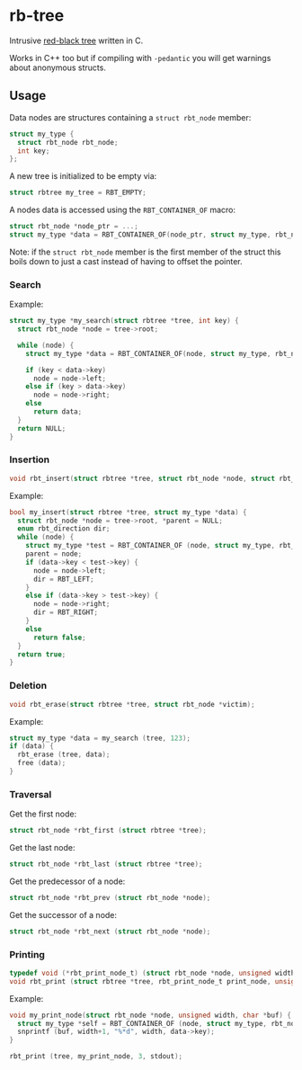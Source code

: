 # rb-tree

Intrusive  [red-black tree](https://en.wikipedia.org/wiki/Red%E2%80%93black_tree) written in C.

Works in C++ too but if compiling with `-pedantic` you will get warnings about anonymous structs.

## Usage

Data nodes are structures containing a `struct rbt_node` member:

```c
struct my_type {
  struct rbt_node rbt_node;
  int key;
};
```

A new tree is initialized to be empty via:

```c
struct rbtree my_tree = RBT_EMPTY;
```

A nodes data is accessed using the `RBT_CONTAINER_OF` macro:

```c
struct rbt_node *node_ptr = ...;
struct my_type *data = RBT_CONTAINER_OF(node_ptr, struct my_type, rbt_node);
```

Note: if the `struct rbt_node` member is the first member of the struct this
boils down to just a cast instead of having to offset the pointer.

### Search

Example:

```c
struct my_type *my_search(struct rbtree *tree, int key) {
  struct rbt_node *node = tree->root;

  while (node) {
    struct my_type *data = RBT_CONTAINER_OF(node, struct my_type, rbt_node);

    if (key < data->key)
      node = node->left;
    else if (key > data->key)
      node = node->right;
    else
      return data;
  }
  return NULL;
}
```

### Insertion

```c
void rbt_insert(struct rbtree *tree, struct rbt_node *node, struct rbt_node *parent, enum rbt_direction direction);
```

Example:

```c
bool my_insert(struct rbtree *tree, struct my_type *data) {
  struct rbt_node *node = tree->root, *parent = NULL;
  enum rbt_direction dir;
  while (node) {
    struct my_type *test = RBT_CONTAINER_OF (node, struct my_type, rbt_node);
    parent = node;
    if (data->key < test->key) {
      node = node->left;
      dir = RBT_LEFT;
    }
    else if (data->key > test->key) {
      node = node->right;
      dir = RBT_RIGHT;
    }
    else
      return false;
  }
  return true;
}
```

### Deletion

```c
void rbt_erase(struct rbtree *tree, struct rbt_node *victim);
```

Example:

```c
struct my_type *data = my_search (tree, 123);
if (data) {
  rbt_erase (tree, data);
  free (data);
}
```

### Traversal

Get the first node:
```c
struct rbt_node *rbt_first (struct rbtree *tree);
```

Get the last node:
```c
struct rbt_node *rbt_last (struct rbtree *tree);
```

Get the predecessor of a node:
```c
struct rbt_node *rbt_prev (struct rbt_node *node);
```

Get the successor of a node:
```c
struct rbt_node *rbt_next (struct rbt_node *node);
```

### Printing

```c
typedef void (*rbt_print_node_t) (struct rbt_node *node, unsigned width, char *buf);
void rbt_print (struct rbtree *tree, rbt_print_node_t print_node, unsigned node_width, FILE *stream);
```

Example:

```c
void my_print_node(struct rbt_node *node, unsigned width, char *buf) {
  struct my_type *self = RBT_CONTAINER_OF (node, struct my_type, rbt_node);
  snprintf (buf, width+1, "%*d", width, data->key);
}

rbt_print (tree, my_print_node, 3, stdout);
```

